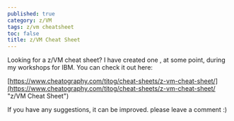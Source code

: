 ```yaml
---
published: true
category: z/VM
tags: z/vm cheatsheet
toc: false
title: z/VM Cheat Sheet
---
```

Looking for a z/VM cheat sheet? I have created one , at some point, during my workshops for IBM. You can check it out here:

[https://www.cheatography.com/titog/cheat-sheets/z-vm-cheat-sheet/](https://www.cheatography.com/titog/cheat-sheets/z-vm-cheat-sheet/ "z/VM Cheat Sheet")

If you have any suggestions, it can be improved. please leave a comment :)
